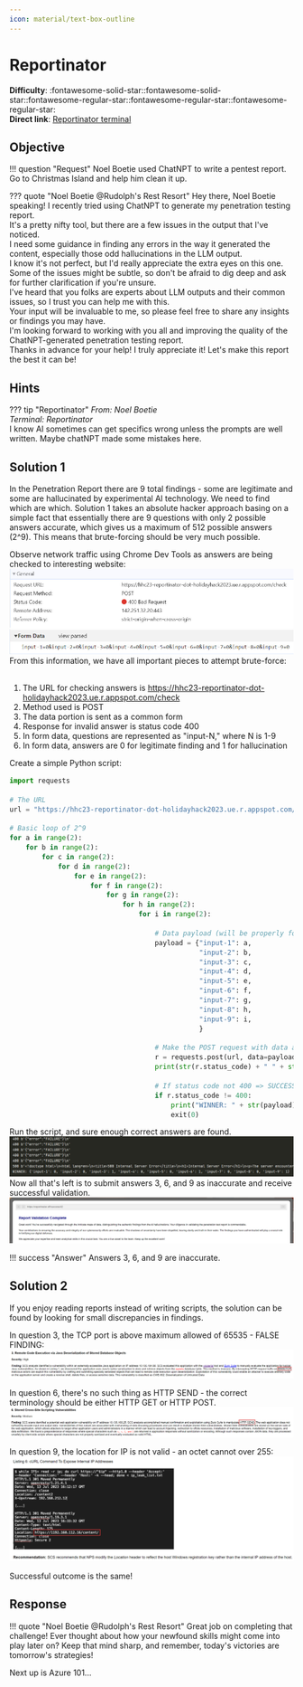 ```yaml
---
icon: material/text-box-outline
---
```


# Reportinator

**Difficulty**: :fontawesome-solid-star::fontawesome-solid-star::fontawesome-regular-star::fontawesome-regular-star::fontawesome-regular-star:<br/>
**Direct link**: [Reportinator terminal](https://hhc23-reportinator-dot-holidayhack2023.ue.r.appspot.com/?&challenge=reportinator&username=rack3t&id=149696c8-6de8-4a9d-b6c4-883f4e12572b&area=ci-rudolphsrest&location=32,24&tokens=&dna=ATATATTAATATATATATATATATATATATATCGATATGCATATATATATATGCATATATATATATATATATATATTAGCATATATATATATATGCATATATATATATGCATATATATTA)

## Objective

!!! question "Request"
    Noel Boetie used ChatNPT to write a pentest report. Go to Christmas Island and help him clean it up.

??? quote "Noel Boetie @Rudolph's Rest Resort"
    Hey there, Noel Boetie speaking! I recently tried using ChatNPT to generate my penetration testing report.<br/>
    It's a pretty nifty tool, but there are a few issues in the output that I've noticed.<br/>
    I need some guidance in finding any errors in the way it generated the content, especially those odd hallucinations in the LLM output.<br/>
    I know it's not perfect, but I'd really appreciate the extra eyes on this one.<br/>
    Some of the issues might be subtle, so don't be afraid to dig deep and ask for further clarification if you're unsure.<br/>
    I've heard that you folks are experts about LLM outputs and their common issues, so I trust you can help me with this.<br/>
    Your input will be invaluable to me, so please feel free to share any insights or findings you may have.<br/>
    I'm looking forward to working with you all and improving the quality of the ChatNPT-generated penetration testing report.<br/>
    Thanks in advance for your help! I truly appreciate it! Let's make this report the best it can be!<br/>


## Hints
??? tip "Reportinator"
    <i>From: Noel Boetie<br/>
    Terminal: Reportinator</i><br/>
    I know AI sometimes can get specifics wrong unless the prompts are well written. Maybe chatNPT made some mistakes here.


## Solution 1
In the Penetration Report there are 9 total findings - some are legitimate and some are hallucinated by experimental AI technology. We need to find which are which. Solution 1 takes an absolute 
hacker approach basing on a simple fact that essentially there are 9 questions with only 2 possible answers accurate, which gives us
a maximum of 512 possible answers (2^9). This means that brute-forcing should be very much possible.<br/>

Observe network traffic using Chrome Dev Tools as answers are being checked to interesting website:
![Headers](../img/objectives/o4/headers.jpg)
![Form Data](../img/objectives/o4/form_data.jpg)
From this information, we have all important pieces to attempt brute-force:<br/><br/>
1. The URL for checking answers is https://hhc23-reportinator-dot-holidayhack2023.ue.r.appspot.com/check<br/>
2. Method used is POST<br/>
3. The data portion is sent as a common form<br/>
4. Response for invalid answer is status code 400<br/>
5. In form data, questions are represented as "input-N," where N is 1-9<br/>
6. In form data, answers are 0 for legitimate finding and 1 for hallucination<br/>

Create a simple Python script:
```python linenums="1" title="brute.py"
import requests

# The URL
url = "https://hhc23-reportinator-dot-holidayhack2023.ue.r.appspot.com/check"

# Basic loop of 2^9
for a in range(2):
    for b in range(2):
        for c in range(2):
            for d in range(2):
                for e in range(2):
                    for f in range(2):
                        for g in range(2):
                            for h in range(2):
                                for i in range(2):

                                    # Data payload (will be properly formatted at send by Python)
                                    payload = {"input-1": a,
                                               "input-2": b,
                                               "input-3": c,
                                               "input-4": d,
                                               "input-5": e,
                                               "input-6": f,
                                               "input-7": g,
                                               "input-8": h,
                                               "input-9": i,
                                               }

                                    # Make the POST request with data and print failures
                                    r = requests.post(url, data=payload)
                                    print(str(r.status_code) + " " + str(r.content))

                                    # If status code not 400 => SUCCESS! and exit
                                    if r.status_code != 400:
                                        print("WINNER: " + str(payload))
                                        exit(0)
```
Run the script, and sure enough correct answers are found.
![Brute-force](../img/objectives/o4/brute.jpg)
Now all that's left is to submit answers 3, 6, and 9 as inaccurate and receive successful validation.
![Validated](../img/objectives/o4/report_validation.jpg)

!!! success "Answer"
    Answers 3, 6, and 9 are inaccurate.


## Solution 2
If you enjoy reading reports instead of writing scripts, the solution can be found by looking for small discrepancies in findings.

In question 3, the TCP port is above maximum allowed of 65535 - FALSE FINDING:
![Question 3](../img/objectives/o4/3.jpg)

In question 6, there's no such thing as HTTP SEND - the correct terminology should be either HTTP GET or HTTP POST.
![Question 6](../img/objectives/o4/6.jpg)

In question 9, the location for IP is not valid - an octet cannot over 255:
![Question 9](../img/objectives/o4/9.jpg)
 
Successful outcome is the same!

## Response
!!! quote "Noel Boetie @Rudolph's Rest Resort"
    Great job on completing that challenge! Ever thought about how your newfound skills might come into play later on? Keep that mind sharp, and remember, today's victories are tomorrow's strategies!
    

Next up is Azure 101...